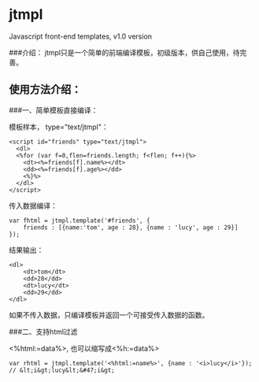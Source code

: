 jtmpl
=====

Javascript front-end templates, v1.0 version

###介绍：
jtmpl只是一个简单的前端编译模板，初级版本，供自己使用，待完善。

使用方法介绍：
----

###一、简单模板直接编译：

模板样本， type="text/jtmpl"：

    <script id="friends" type="text/jtmpl">
      <dl>
      <%for (var f=0,flen=friends.length; f<flen; f++){%>
        <dt><%=friends[f].name%></dt>
        <dd><%=friends[f].age%></dd>
        <%}%>
      </dl>
    </script>

传入数据编译：

    var fhtml = jtmpl.template('#friends', {
        friends : [{name:'tom', age : 28}, {name : 'lucy', age : 29}]	
    });

结果输出：

    <dl>
        <dt>tom</dt>
        <dd>28</dd>
        <dt>lucy</dt>
        <dd>29</dd>
    </dl>
    
如果不传入数据，只编译模板并返回一个可接受传入数据的函数。

###二、支持html过滤

<%html:=data%>, 也可以缩写成<%h:=data%>

    var rhtml = jtmpl.template('<%html:=name%>', {name : '<i>lucy</i>'});
    // &lt;i&gt;lucy&lt;&#47;i&gt;
